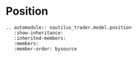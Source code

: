# Position

```{eval-rst}
.. automodule:: nautilus_trader.model.position
   :show-inheritance:
   :inherited-members:
   :members:
   :member-order: bysource
```
